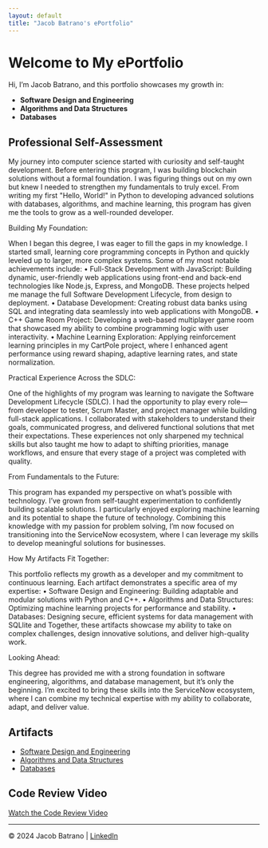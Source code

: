 ```yaml
---
layout: default
title: "Jacob Batrano's ePortfolio"
---
```


# Welcome to My ePortfolio

Hi, I’m Jacob Batrano, and this portfolio showcases my growth in:
- **Software Design and Engineering**
- **Algorithms and Data Structures**
- **Databases**

## Professional Self-Assessment

My journey into computer science started with curiosity and self-taught development. Before entering this program, I was building blockchain solutions without a formal foundation. I was figuring things out on my own but knew I needed to strengthen my fundamentals to truly excel. From writing my first "Hello, World!" in Python to developing advanced solutions with databases, algorithms, and machine learning, this program has given me the tools to grow as a well-rounded developer.


Building My Foundation:

When I began this degree, I was eager to fill the gaps in my knowledge. I started small, learning core programming concepts in Python and quickly leveled up to larger, more complex systems. Some of my most notable achievements include:
•	Full-Stack Development with JavaScript: Building dynamic, user-friendly web applications using front-end and back-end technologies like Node.js, Express, and MongoDB. These projects helped me manage the full Software Development Lifecycle, from design to deployment.
•	Database Development: Creating robust data banks using SQL and integrating data seamlessly into web applications with MongoDB.
•	C++ Game Room Project: Developing a web-based multiplayer game room that showcased my ability to combine programming logic with user interactivity.
•	Machine Learning Exploration: Applying reinforcement learning principles in my CartPole project, where I enhanced agent performance using reward shaping, adaptive learning rates, and state normalization.


Practical Experience Across the SDLC:

One of the highlights of my program was learning to navigate the Software Development Lifecycle (SDLC). I had the opportunity to play every role—from developer to tester, Scrum Master, and project manager while building full-stack applications. I collaborated with stakeholders to understand their goals, communicated progress, and delivered functional solutions that met their expectations.
These experiences not only sharpened my technical skills but also taught me how to adapt to shifting priorities, manage workflows, and ensure that every stage of a project was completed with quality.


From Fundamentals to the Future:

This program has expanded my perspective on what’s possible with technology. I’ve grown from self-taught experimentation to confidently building scalable solutions. I particularly enjoyed exploring machine learning and its potential to shape the future of technology. Combining this knowledge with my passion for problem solving, I’m now focused on transitioning into the ServiceNow ecosystem, where I can leverage my skills to develop meaningful solutions for businesses.


How My Artifacts Fit Together:

This portfolio reflects my growth as a developer and my commitment to continuous learning. Each artifact demonstrates a specific area of my expertise:
•	Software Design and Engineering: Building adaptable and modular solutions with Python and C++.
•	Algorithms and Data Structures: Optimizing machine learning projects for performance and stability.
•	Databases: Designing secure, efficient systems for data management with SQLlite and 
Together, these artifacts showcase my ability to take on complex challenges, design innovative solutions, and deliver high-quality work.

Looking Ahead:

This degree has provided me with a strong foundation in software engineering, algorithms, and database management, but it’s only the beginning. I’m excited to bring these skills into the ServiceNow ecosystem, where I can combine my technical expertise with my ability to collaborate, adapt, and deliver value.



## Artifacts
- [Software Design and Engineering](./artifacts/software-design.html)
- [Algorithms and Data Structures](./artifacts/algorithms-data.html)
- [Databases](./artifacts/databases.html)

## Code Review Video  
[Watch the Code Review Video](https://drive.google.com/file/d/1lVBHoAo0gpY3Ig6rs1ujn2PM76aUe_OH/view?usp=drive_link)

---
© 2024 Jacob Batrano | [LinkedIn](https://www.linkedin.com/in/jacobbatrano001/) 



